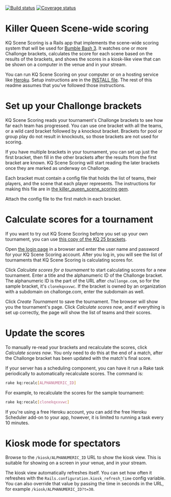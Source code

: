 [![Build status](https://travis-ci.com/acidhelm/kq_scene_scoring_server.svg?branch=master)](https://travis-ci.com/acidhelm/kq_scene_scoring_server)
[![Coverage status](https://coveralls.io/repos/github/acidhelm/kq_scene_scoring_server/badge.svg?branch=master)](https://coveralls.io/github/acidhelm/kq_scene_scoring_server?branch=master)

# Killer Queen Scene-wide scoring

KQ Scene Scoring is a Rails app that implements the scene-wide scoring system
that will be used for [Bumble Bash 3](https://bumblebash.com/).  It watches
one or more Challonge brackets, calculates the score for each scene based on
the results of the brackets, and shows the scores in a kiosk-like view that can
be shown on a computer in the venue and in your stream.

You can run KQ Scene Scoring on your computer or on a hosting service like
[Heroku](https://heroku.com).  Setup instructions are in the
[INSTALL file](https://github.com/acidhelm/kq_scene_scoring_server/blob/master/INSTALL.md).
The rest of this readme assumes that you've followed those instructions.

# Set up your Challonge brackets

KQ Scene Scoring reads your tournament's Challonge brackets to see how far each
team has progressed.  You can use one bracket with all the teams, or a wild card
bracket followed by a knockout bracket.  Brackets for pool or group play do not
result in knockouts, so those brackets are not used for scoring.

If you have multiple brackets in your tournament, you can set up just the
first bracket, then fill in the other brackets after the results from the first
bracket are known.  KQ Scene Scoring will start reading the later brackets once
they are marked as underway on Challonge.

Each bracket must contain a config file that holds the list of teams, their players,
and the scene that each player represents.  The instructions for making this
file are in [the killer_queen_scene_scoring gem](https://github.com/acidhelm/killer_queen_scene_scoring/blob/master/README.md#the-config-file).

Attach the config file to the first match in each bracket.

# Calculate scores for a tournament

If you want to try out KQ Scene Scoring before you set up your own tournament,
you can use [this copy of the KQ 25 brackets](https://challonge.com/clonekqxxvwc).

Open [the login page](http://localhost:3000/login) in a browser and enter the
user name and password for your KQ Scene Scoring account.  After you log in, you
will see the list of tournaments that KQ Scene Scoring is calculating scores for.

Click _Calculate scores for a tournament_ to start calculating scores for a new tournament.
Enter a title and the alphanumeric ID of the Challonge bracket.  The alphanumeric
ID is the part of the URL after `challonge.com`, so for the sample bracket,
it's `clonekqxxvwc`.  If the bracket is owned by an organization with a
subdomain on challonge.com, enter the subdomain as well.

Click _Create Tournament_ to save the tournament.  The browser will show you
the tournament's page.  Click _Calculate scores now_, and if everything is set
up correctly, the page will show the list of teams and their scores.

# Update the scores

To manually re-read your brackets and recalculate the scores, click _Calculate
scores now_.  You only need to do this at the end of a match, after the Challonge
bracket has been updated with the match's final score.

If your server has a scheduling component, you can have it run a Rake task
periodically to automatically recalculate scores.  The command is:

```sh
rake kq:recalc[ALPHANUMERIC_ID]
```

For example, to recalculate the scores for the sample tournament:

```sh
rake kq:recalc[clonekqxxvwc]
```

If you're using a free Heroku account, you can add the free Heroku Scheduler
add-on to your app, however, it is limited to running a task every 10 minutes.

# Kiosk mode for spectators

Browse to the `/kiosk/ALPHANUMERIC_ID` URL to show the kiosk view.  This is
suitable for showing on a screen in your venue, and in your stream.

The kiosk view automatically refreshes itself.  You can set how often it refreshes
with the `Rails.configuration.kiosk_refresh_time` config variable.  You can also
override that value by passing the time in seconds in the URL, for example
`/kiosk/ALPHANUMERIC_ID?t=30`.
